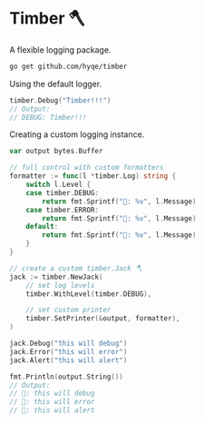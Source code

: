 # Timber 🪓
 
A flexible logging package.

```bash
go get github.com/hyqe/timber
```

Using the default logger.

```Go
timber.Debug("Timber!!!")
// Output:
// DEBUG: Timber!!!
```

Creating a custom logging instance.

```Go
var output bytes.Buffer

// full control with custom formatters
formatter := func(l *timber.Log) string {
	switch l.Level {
	case timber.DEBUG:
		return fmt.Sprintf("🚧: %v", l.Message)
	case timber.ERROR:
		return fmt.Sprintf("💩: %v", l.Message)
	default:
		return fmt.Sprintf("🤔: %v", l.Message)
	}
}

// create a custom timber.Jack 🪓
jack := timber.NewJack(
	// set log levels
	timber.WithLevel(timber.DEBUG),

	// set custom printer
	timber.SetPrinter(&output, formatter),
)

jack.Debug("this will debug")
jack.Error("this will error")
jack.Alert("this will alert")

fmt.Println(output.String())
// Output:
// 🚧: this will debug
// 💩: this will error
// 🤔: this will alert
```